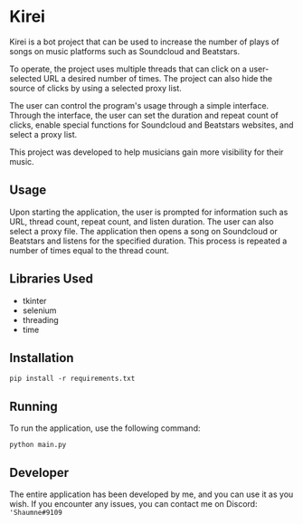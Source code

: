 
# Kirei

Kirei is a bot project that can be used to increase the number of plays of songs on music platforms such as Soundcloud and Beatstars.

To operate, the project uses multiple threads that can click on a user-selected URL a desired number of times. The project can also hide the source of clicks by using a selected proxy list.

The user can control the program's usage through a simple interface. Through the interface, the user can set the duration and repeat count of clicks, enable special functions for Soundcloud and Beatstars websites, and select a proxy list.

This project was developed to help musicians gain more visibility for their music.

## Usage

Upon starting the application, the user is prompted for information such as URL, thread count, repeat count, and listen duration. The user can also select a proxy file. The application then opens a song on Soundcloud or Beatstars and listens for the specified duration. This process is repeated a number of times equal to the thread count.

## Libraries Used

* tkinter
* selenium
* threading
* time

## Installation

`pip install -r requirements.txt`

## Running

To run the application, use the following command:

`python main.py`

## Developer

The entire application has been developed by me, and you can use it as you wish. If you encounter any issues, you can contact me on Discord: `'Shaumne#9109`

